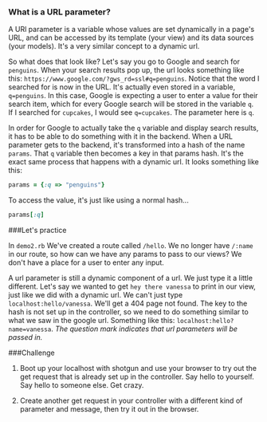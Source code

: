 ### What is a URL parameter?
A URl parameter is a variable whose values are set dynamically in a page's URL, and can be accessed by its template (your view) and its data sources (your models). It's a very similar concept to a dynamic url.

So what does that look like? Let's say you go to Google and search for `penguins`. When your search results pop up, the url looks something like this: `https://www.google.com/?gws_rd=ssl#q=penguins`. Notice that the word I searched for is now in the URL. It's actually even stored in a variable, `q=penguins`. In this case, Google is expecting a user to enter a value for their search item, which for every Google search will be stored in the variable `q`. If I searched for `cupcakes`, I would see `q=cupcakes`. The parameter here is `q`.

In order for Google to actually take the `q` variable and display search results, it has to be able to do something with it in the backend. When a URL parameter gets to the backend, it's transformed into a hash of the name `params`. That `q` variable then becomes a key in that params hash. It's the exact same process that happens with a dynamic url. It looks something like this:

```ruby
params = {:q => "penguins"}
```

To access the value, it's just like using a normal hash...

```ruby
params[:q]
```

###Let's practice

In `demo2.rb` We've created a route called `/hello`. We no longer have `/:name` in our route, so how can we have any params to pass to our views? We don't have a place for a user to enter any input.

A url parameter is still a dynamic component of a url. We just type it a little different. Let's say we wanted to get `hey there vanessa` to print in our view, just like we did with a dynamic url. We can't just type `localhost:hello/vanessa`. We'll get a 404 page not found. The key to the hash is not set up in the controller, so we need to do something similar to what we saw in the google url. Something like this:  `localhost:hello?name=vanessa`. *The question mark indicates that url parameters will be passed in.*

###Challenge
1. Boot up your localhost with shotgun and use your browser to try out the get request that is already set up in the controller. Say hello to yourself. Say hello to someone else. Get crazy. 

2. Create another get request in your controller with a different kind of parameter and message, then try it out in the browser.

